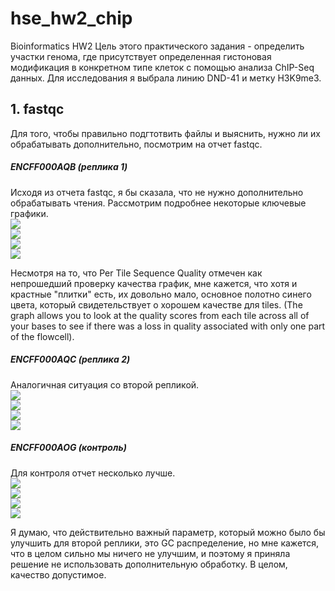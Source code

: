 # hse_hw2_chip
Bioinformatics HW2
Цель этого практического задания - определить участки генома, где присутствует определенная гистоновая модификация в конкретном типе клеток с помощью анализа ChIP-Seq данных. Для исследования я выбрала линию DND-41 и метку H3K9me3.  
## 1. fastqc 
Для того, чтобы правильно подгтотвить файлы и выяснить, нужно ли их обрабатывать дополнительно, посмотрим на отчет fastqc.  
##### ENCFF000AQB (реплика 1)  
Исходя из отчета fastqc, я бы сказала, что не нужно дополнительно обрабатывать чтения. Рассмотрим подробнее некоторые ключевые графики.  
![](https://github.com/kseniashilova/hse_hw2_chip/blob/main/pic/fastqc_report_1.PNG)  
![](https://github.com/kseniashilova/hse_hw2_chip/blob/main/pic/fastqc_report_2.PNG)  
![](https://github.com/kseniashilova/hse_hw2_chip/blob/main/pic/fastqc_report_3.PNG)  
![](https://github.com/kseniashilova/hse_hw2_chip/blob/main/pic/fastqc_report_4.PNG)    
  
Несмотря на то, что Per Tile Sequence Quality отмечен как непрошедший проверку качества график, мне кажется, что хотя и крастные "плитки" есть, их довольно мало, основное полотно синего цвета, который свидетельствует о хорошем качестве для tiles. (The graph allows you to look at the quality scores from each tile across all of your bases to see if there was a loss in quality associated with only one part of the flowcell).   
##### ENCFF000AQC (реплика 2)
Аналогичная ситуация со второй репликой.  
![](https://github.com/kseniashilova/hse_hw2_chip/blob/main/pic/fastqc_report_1(1).PNG)  
![](https://github.com/kseniashilova/hse_hw2_chip/blob/main/pic/fastqc_report_2(1).PNG)  
![](https://github.com/kseniashilova/hse_hw2_chip/blob/main/pic/fastqc_report_3(1).PNG)  
![](https://github.com/kseniashilova/hse_hw2_chip/blob/main/pic/fastqc_report_4(1).PNG)    
##### ENCFF000AOG (контроль)  
Для контроля отчет несколько лучше.  
![](https://github.com/kseniashilova/hse_hw2_chip/blob/main/pic/fastqc_report_1(2).PNG)  
![](https://github.com/kseniashilova/hse_hw2_chip/blob/main/pic/fastqc_report_2(2).PNG)  
![](https://github.com/kseniashilova/hse_hw2_chip/blob/main/pic/fastqc_report_3(2).PNG)  
![](https://github.com/kseniashilova/hse_hw2_chip/blob/main/pic/fastqc_report_4(2).PNG)    

Я думаю, что действительно важный параметр, который можно было бы улучшить для второй реплики, это GC распределение, но мне кажется, что в целом сильно мы ничего не улучшим, и поэтому я приняла решение не использовать дополнительную обработку.  В целом, качество допустимое.  
